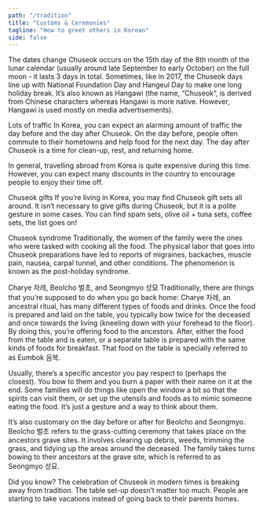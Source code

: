 ```yaml
---
path: "/tradition"
title: "Customs & Ceremonies"
tagline: "How to greet others in Korean"
side: false
---
```


The dates change
Chuseok occurs on the 15th day of the 8th month of the lunar calendar (usually around late September to early October) on the full moon - it lasts 3 days in total. Sometimes, like in 2017, the Chuseok days line up with National Foundation Day and Hangeul Day to make one long holiday break. It’s also known as Hangawi (the name, “Chuseok”, is derived from Chinese characters whereas Hangawi is more native. However, Hangawi is used mostly on media advertisements). 

Lots of traffic
In Korea, you can expect an alarming amount of traffic the day before and the day after Chuseok. On the day before, people often commute to their hometowns and help food for the next day. The day after Chuseok is a time for clean-up, rest, and returning home. 

In general, travelling abroad from Korea is quite expensive during this time. However, you can expect many discounts in the country to encourage people to enjoy their time off. 

Chuseok gifts
If you’re living in Korea, you may find Chuseok gift sets all around. It isn’t necessary to give gifts during Chuseok, but it is a polite gesture in some cases. You can find spam sets, olive oil + tuna sets, coffee sets, the list goes on! 

Chuseok syndrome
Traditionally, the women of the family were the ones who were tasked with cooking all the food. The physical labor that goes into Chuseok preparations have led to reports of migraines, backaches, muscle pain, nausea, carpal tunnel, and other conditions. The phenomenon is known as the post-holiday syndrome.

Charye 차레, Beolcho 벌초, and Seongmyo 성묘
Traditionally, there are things that you’re supposed to do when you go back home: Charye 차레, an ancestral ritual, has many different types of foods and drinks. Once the food is prepared and laid on the table, you typically bow twice for the deceased and once towards the living (kneeling down with your forehead to the floor). By doing this, you’re offering food to the ancestors. After, either the food from the table and is eaten, or a separate table is prepared with the same kinds of foods for breakfast. That food on the table is specially referred to as Eumbok 음복. 

Usually, there’s a specific ancestor you pay respect to (perhaps the closest). You bow to them and you burn a paper with their name on it at the end. Some families will do things like open the window a bit so that the spirits can visit them, or set up the utensils and foods as to mimic someone eating the food. It’s just a gesture and a way to think about them. 

It’s also customary on the day before or after for Beolcho and Seongmyo. Beolcho 벌초 refers to the grass-cutting ceremony that takes place on the ancestors grave sites. It involves clearing up debris, weeds, trimming the grass, and tidying up the areas around the deceased. The family takes turns bowing to their ancestors at the grave site, which is referred to as Seongmyo 성묘.

Did you know?
The celebration of Chuseok in modern times is breaking away from tradition. The table set-up doesn’t matter too much. People are starting to take vacations instead of going back to their parents homes. 
